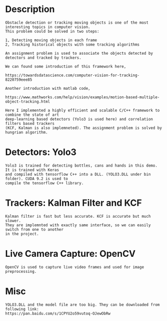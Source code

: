 # Description

	Obstacle detection or tracking moving objects is one of the most interesting topics in computer vision. 
	This problem could be solved in two steps:
  
	1, Detecting moving objects in each frame
	2, Tracking historical objects with some tracking algorithms
  
	An assignment problem is used to associate the objects detected by detectors and tracked by trackers.
  
	We can found some introduction of this framework here,

	https://towardsdatascience.com/computer-vision-for-tracking-8220759eee85
  
	Another introduction with matlab code,
  
	https://www.mathworks.com/help/vision/examples/motion-based-multiple-object-tracking.html

	Here I implemented a highly efficient and scalable C/C++ framework to combine the state of art 
	deep-learning based detectors (Yolo3 is used here) and correlation filters based trackers 
	(KCF, Kalman is also implemneted). The assignment problem is solved by hungrian algorithm.
  
# Detectors: Yolo3 

	Yolo3 is trained for detecting bottles, cans and hands in this demo. It is trained with Keras 
	and compiled with tensorflow C++ into a DLL. (YOLO3.DLL under bin folder). CUDA 9.2 is used to
	compile the tensorflow C++ library.

# Trackers: Kalman Filter and KCF

	Kalman filter is fast but less accurate. KCF is accurate but much slower. 
	They are implemnted with exactly same interface, so we can easily switch from one to another 
	in the project.

# Live Camera Capture: OpenCV

	OpenCV is used to capture live video frames and used for image preprocessing.

# Misc

	YOLO3.DLL and the model file are too big. They can be downloaded from following link:
	https://pan.baidu.com/s/1CPYU2o59vutoq-OJewObRw